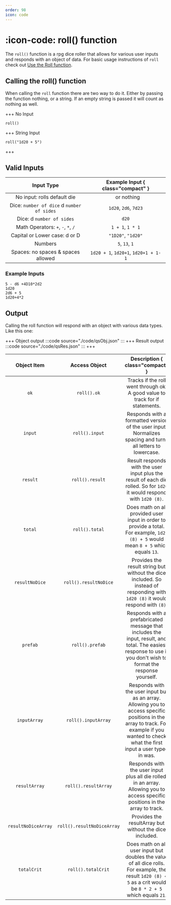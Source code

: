 ```yaml
---
order: 98
icon: code
---
```


# :icon-code: roll() function

The `roll()` function is a rpg dice roller that allows for various user inputs and responds with an object of data. For basic usage instructions of `roll` check out [Use the Roll function](./overview/#use-the-roll-function).

## Calling the roll() function

When calling the `roll` function there are two way to do it. Either by passing the function nothing, or a string. If an empty string is passed it will count as nothing as well.

+++ No Input

```
roll()
```

+++ String Input

```
roll("1d20 + 5")
```

+++

## Valid Inputs

|               **Input Type**               | **Example Input** { class="compact" } |
| :----------------------------------------: | :-----------------------------------: |
|        No input: rolls default die         |            ` ` or nothing             |
| Dice: `number of dice` d `number of sides` |         `1d20`, `2d6`, `7d23`         |
|         Dice: d `number of sides`          |                 `d20`                 |
|     Math Operators: `+`, `-`, `*`, `/`     |           `1 + 1`, `1 * 1`            |
|       Capital or Lower case: d or D        |          `"1D20"`, `"1d20"`           |
|                  Numbers                   |            `5`, `13`, `1`             |
|     Spaces: no spaces & spaces allowed     | `1d20 + 1`, `1d20+1`, `1d20+1 + 1- 1` |

### Example Inputs

```
5 - d6 +4D10*2d2
1d20
2d6 + 5
1d20+4*2
```

## Output

Calling the roll function will respond with an object with various data types. Like this one:

+++ Object output
:::code source="./code/qsObj.json" :::
+++ Result output
:::code source="./code/qsRes.json" :::
+++

|   **Object Item**   |     **Access Object**      |                                                                             **Description** { class="compact" }                                                                             |
| :-----------------: | :------------------------: | :-----------------------------------------------------------------------------------------------------------------------------------------------------------------------------------------: |
|        `ok`         |        `roll().ok`         |                                                        Tracks if the roll went through ok. A good value to track for if statements.                                                         |
|       `input`       |       `roll().input`       |                                         Responds with a formatted version of the user input. Normalizes spacing and turns all letters to lowercase.                                         |
|      `result`       |      `roll().result`       |                                   Result responds with the user input plus the result of each die rolled. So for `1d20` it would respond with `1d20 (8)`.                                   |
|       `total`       |       `roll().total`       |                             Does math on all provided user input in order to provide a total. For example, `1d20 (8) + 5` would mean `8 + 5` which equals `13`.                             |
|   `resultNoDice`    |   `roll().resultNoDice`    |                               Provides the result string but without the dice included. So instead of responding with `1d20 (8)` it would respond with `(8)`.                               |
|      `prefab`       |      `roll().prefab`       |              Responds with a prefabricated message that includes the input, result, and total. The easiest response to use if you don't wish to format the response yourself.               |
|    `inputArray`     |    `roll().inputArray`     | Responds with the user input but as an array. Allowing you to access specific positions in the array to track. For example if you wanted to check what the first input a user typed in was. |
|    `resultArray`    |    `roll().resultArray`    |                               Responds with the user input plus all die rolled, in an array. Allowing you to access specific positions in the array to track.                               |
| `resultNoDiceArray` | `roll().resultNoDiceArray` |                                                                   Provides the resultArray but without the dice included.                                                                   |
|     `totalCrit`     |     `roll().totalCrit`     |                Does math on all user input but doubles the value of all dice rolls. For example, the result `1d20 (8) + 5` as a crit would be `8 * 2 + 5` which equals `21`.                |
